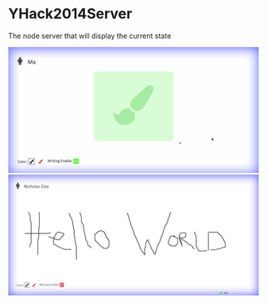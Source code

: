 YHack2014Server
===============

The node server that will display the current state

![Image 1](https://github.com/GabrielGhe/YHack2014Server/blob/master/public/images/5.gif)
![Image 4](https://github.com/GabrielGhe/YHack2014Server/blob/master/public/images/2.jpg)






